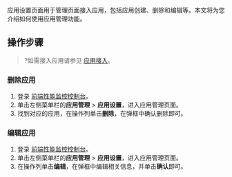 应用设置页面用于管理页面接入应用，包括应用创建、删除和编辑等。本文将为您介绍如何使用应用管理功能。

## 操作步骤
>?如需接入应用请参见 [应用接入](https://cloud.tencent.com/document/product/1464/58145)。

### 删除应用
1. 登录 [前端性能监控控制台](https://console.cloud.tencent.com/rum)。
2. 单击左侧菜单栏的**应用管理** > **应用设置**，进入应用管理页面。
3. 找到对应的应用，在操作列单击**删除**，在弹框中确认删除即可。

### 编辑应用
1. 登录 [前端性能监控控制台](https://console.cloud.tencent.com/rum)。
2. 单击左侧菜单栏的**应用管理** > **应用设置**，进入应用管理页面。
3. 在操作列单击**编辑**，在弹框中编辑相关信息，并单击**确认**即可。

